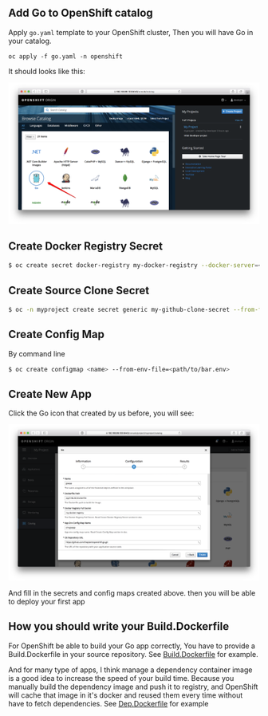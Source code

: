 ## Add Go to OpenShift catalog

Apply `go.yaml` template to your OpenShift cluster, Then you will have Go in your catalog.

```
oc apply -f go.yaml -n openshift
```

It should looks like this:

![openshift_catalog_go](./files/openshift_catalog_go.png)


## Create Docker Registry Secret

```bash
$ oc create secret docker-registry my-docker-registry --docker-server=<server> --docker-username=<username> --docker-password=<password> --docker-email=<email>
```

## Create Source Clone Secret

```bash
$ oc -n myproject create secret generic my-github-clone-secret --from-file=ssh-privatekey=<path/to/ssh/private/key> --type=kubernetes.io/ssh-auth
```

## Create Config Map

By command line

```bash
$ oc create configmap <name> --from-env-file=<path/to/bar.env>
```

## Create New App

Click the Go icon that created by us before, you will see:

![new_app](./files/new_app.png)

And fill in the secrets and config maps created above. then you will be able to deploy your first app


## How you should write your Build.Dockerfile

For OpenShift be able to build your Go app correctly, You have to provide a Build.Dockerfile in your source repository. See [Build.Dockerfile](./app1/Build.Dockerfile) for example.

And for many type of apps, I think manage a dependency container image is a good idea to increase the speed of your build time. Because you manually build the dependency image and push it to registry, and OpenShift will cache that image in it's docker and reused them every time without have to fetch dependencies. See [Dep.Dockerfile](./app1/Dep.Dockerfile) for example
